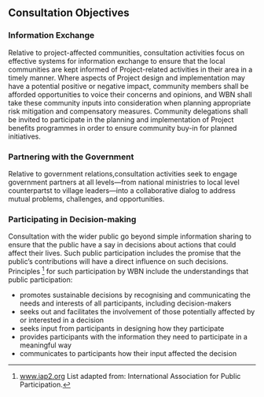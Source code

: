 
## Consultation Objectives

### Information Exchange

Relative to project-affected communities, consultation activities focus on effective systems for information exchange to ensure that the local communities are kept informed of Project-related activities in their area in a timely manner. Where aspects of Project design and implementation may have a potential positive or negative impact, community members shall be afforded opportunities to voice their concerns and opinions, and WBN shall take these community inputs into consideration when planning appropriate risk mitigation and compensatory measures. Community delegations shall be invited to participate in the planning and implementation of Project benefits programmes in order to ensure community buy-in for planned initiatives. 

### Partnering with the Government

Relative to government relations,consultation activities seek to engage government partners at all levels—from national ministries to local level counterpartst to village leaders—into a collaborative dialog to address mutual problems, challenges, and opportunities.

### Participating in Decision-making

Consultation with the wider public go beyond simple information sharing to ensure that the public have a say in decisions about actions that could affect their lives. Such public participation includes the promise that the public’s contributions will have a direct influence on such decisions. Principles [^iap2-list] for such participation by WBN include the understandings that public participation: 

* promotes sustainable decisions by recognising and communicating the needs and interests of all participants, including decision-makers
* seeks out and facilitates the involvement of those potentially affected by or interested in a decision
* seeks input from participants in designing how they participate
* provides participants with the information they need to participate in a meaningful way
* communicates to participants how their input affected the decision

[^iap2-list]:www.iap2.org List adapted from: International Association for Public Participation.
